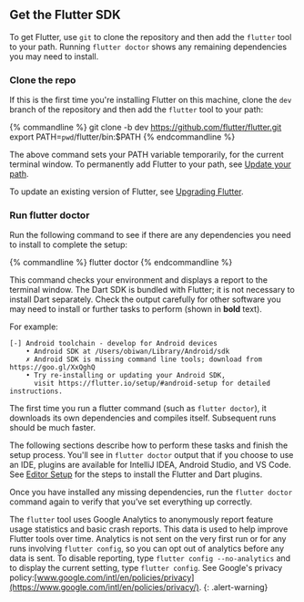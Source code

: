 ## Get the Flutter SDK

To get Flutter, use `git` to clone the repository and then add the `flutter` tool to your path.
Running `flutter doctor` shows any remaining dependencies you may need to install.

### Clone the repo

If this is the first time you're installing Flutter on this machine, clone the
`dev` branch of the repository and then add the `flutter` tool to your path:

{% commandline %}
git clone -b dev https://github.com/flutter/flutter.git
export PATH=`pwd`/flutter/bin:$PATH
{% endcommandline %}

The above command sets your PATH variable temporarily, for the current terminal window. To
permanently add Flutter to your path, see [Update your path](#update-your-path).

To update an existing version of Flutter, see [Upgrading Flutter](/upgrading/).


### Run flutter doctor

Run the following command to see if there are any dependencies you need to install to complete
the setup:

{% commandline %}
flutter doctor
{% endcommandline %}

This command checks your environment and displays a report to the terminal window.
The Dart SDK is bundled with Flutter; it is not necessary to install Dart separately.
Check the output carefully for other software you may need to install or further 
tasks to perform (shown in **bold** text).

For example:
```
[-] Android toolchain - develop for Android devices
    • Android SDK at /Users/obiwan/Library/Android/sdk
    ✗ Android SDK is missing command line tools; download from https://goo.gl/XxQghQ
    • Try re-installing or updating your Android SDK,
      visit https://flutter.io/setup/#android-setup for detailed instructions.
```

The first time you run a flutter command (such as `flutter doctor`), it downloads its own dependencies and compiles
itself. Subsequent runs should be much faster.

The following sections describe how to perform these tasks and finish the setup process.
You'll see in `flutter doctor` output that if you choose to use an IDE, plugins
are available for IntelliJ IDEA, Android Studio, and VS Code. See [Editor Setup](/get-started/editor-configuration/)
for the steps to install the Flutter and Dart plugins.

Once you have installed any missing dependencies, run the `flutter doctor` command again to
verify that you’ve set everything up correctly.

The `flutter` tool uses Google Analytics to anonymously report feature usage statistics
and basic crash reports. This data is used to help improve Flutter tools over time.
Analytics is not sent on the very first run or for any runs involving `flutter config`,
so you can opt out of analytics before any data is sent. To disable reporting, 
type `flutter config --no-analytics` and to display the current setting, type 
`flutter config`. See Google's privacy policy:[www.google.com/intl/en/policies/privacy](https://www.google.com/intl/en/policies/privacy/).
{: .alert-warning}
